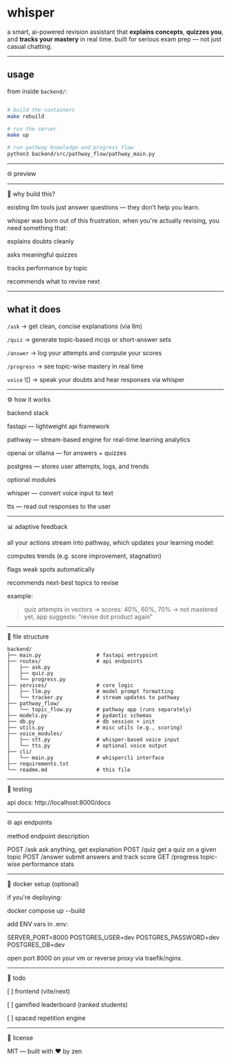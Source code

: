 

# whisper

a smart, ai-powered revision assistant that **explains concepts**, **quizzes you**, and **tracks your mastery** in real time. built for serious exam prep — not just casual chatting.

---

## usage

from inside `backend/`:

```bash

# build the containers
make rebuild

# run the server
make up

# run pathway knowledge and progress flow
python3 backend/src/pathway_flow/pathway_main.py

```

---

🌐 preview




---

💭 why build this?

existing llm tools just answer questions — they don’t help you learn.

whisper was born out of this frustration. when you're actually revising, you need something that:

explains doubts cleanly

asks meaningful quizzes

tracks performance by topic

recommends what to revise next



---

## what it does

`/ask` → get clean, concise explanations (via llm)

`/quiz` → generate topic-based mcqs or short-answer sets

`/answer` → log your attempts and compute your scores

`/progress` → see topic-wise mastery in real time

`voice` ![] → speak your doubts and hear responses via whisper



---

⚙ how it works

backend stack

fastapi — lightweight api framework

pathway — stream-based engine for real-time learning analytics

openai or ollama — for answers + quizzes

postgres — stores user attempts, logs, and trends


optional modules

whisper — convert voice input to text

tts — read out responses to the user



---

📊 adaptive feedback

all your actions stream into pathway, which updates your learning model:

computes trends (e.g. score improvement, stagnation)

flags weak spots automatically

recommends next-best topics to revise


example:

> quiz attempts in vectors → scores: 40%, 60%, 70%
→ not mastered yet, app suggests: “revise dot product again”




---

📂 file structure
```
backend/
├── main.py                  # fastapi entrypoint
├── routes/                  # api endpoints
│   ├── ask.py
│   ├── quiz.py
│   └── progress.py
├── services/                # core logic
│   ├── llm.py               # model prompt formatting
│   └── tracker.py           # stream updates to pathway
├── pathway_flow/
│   └── topic_flow.py        # pathway app (runs separately)
├── models.py                # pydantic schemas
├── db.py                    # db session + init
├── utils.py                 # misc utils (e.g., scoring)
├── voice_modules/
│   ├── stt.py               # whisper-based voice input
│   └── tts.py               # optional voice output
├── cli/
│   └── main.py              # whispercli interface
├── requirements.txt
└── readme.md                # this file
```

---

🧪 testing

api docs: http://localhost:8000/docs


---

🌐 api endpoints

method	endpoint	description

POST	/ask	ask anything, get explanation
POST	/quiz	get a quiz on a given topic
POST	/answer	submit answers and track score
GET	/progress	topic-wise performance stats



---

🧱 docker setup (optional)

if you're deploying:

docker compose up --build

add ENV vars in .env:

SERVER_PORT=8000
POSTGRES_USER=dev
POSTGRES_PASSWORD=dev
POSTGRES_DB=dev

open port 8000 on your vm or reverse proxy via traefik/nginx.


---

🔮 todo

[ ] frontend (vite/next)

[ ] gamified leaderboard (ranked students)

[ ] spaced repetition engine



---

📜 license

MIT — built with ♥ by zen
